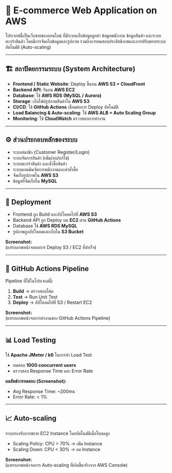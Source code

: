 # 🛒 E-commerce Web Application on AWS

โปรเจกต์นี้เป็นเว็บขายของออนไลน์ ที่มีระบบเก็บข้อมูลลูกค้า ข้อมูลพนักงาน ข้อมูลสินค้า และระบบตะกร้าสินค้า โดยมีการจัดเก็บข้อมูลและรูปภาพ รวมถึงการทดสอบประสิทธิภาพและการปรับขยายระบบอัตโนมัติ (Auto-scaling) 

---

## 🏗️ สถาปัตยกรรมระบบ (System Architecture)

- **Frontend / Static Website**: Deploy ขึ้นบน **AWS S3 + CloudFront**
- **Backend API**: รันบน **AWS EC2**
- **Database**: ใช้ **AWS RDS (MySQL / Aurora)**
- **Storage**: เก็บไฟล์รูปภาพสินค้าใน **AWS S3**
- **CI/CD**: ใช้ **GitHub Actions** เชื่อมต่อการ Deploy อัตโนมัติ
- **Load Balancing & Auto-scaling**: ใช้ **AWS ALB + Auto Scaling Group**
- **Monitoring**: ใช้ **CloudWatch** ตรวจสอบการทำงาน

---

## ⚙️ ส่วนประกอบหลักของระบบ

- ระบบสมาชิก (Customer Register/Login)
- ระบบจัดการสินค้า (เพิ่ม/ลบ/แก้ไข)  
- ระบบตะกร้าสินค้า และสั่งซื้อสินค้า
- ระบบแอดมินจัดการพนักงานและคำสั่งซื้อ
- จัดเก็บรูปภาพใน **AWS S3**
- ข้อมูลที่จัดเก็บใน **MySQL**

---

## 🚀 Deployment

- Frontend ถูก Build และอัปโหลดไปที่ **AWS S3**
- Backend API ถูก Deploy บน **EC2** ผ่าน **GitHub Actions**
- Database ใช้ **AWS RDS MySQL**
- รูปภาพถูกอัปโหลดและเก็บใน **S3 Bucket**

**Screenshot:**  
(แทรกภาพหน้าจอผลการ Deploy S3 / EC2 ที่สำเร็จ)

---

## 🔄 GitHub Actions Pipeline

Pipeline ที่ใช้ในโปรเจกต์นี้:  
1. **Build** → ตรวจสอบโค้ด
2. **Test** → Run Unit Test
3. **Deploy** → อัปโหลดไปที่ S3 / Restart EC2

**Screenshot:**  
(แทรกภาพหน้าจอการทำงานของ GitHub Actions Pipeline)

---

## 📊 Load Testing

ใช้ **Apache JMeter / k6** ในการทำ Load Test  
- ทดสอบ **1000 concurrent users**
- ตรวจสอบ Response Time และ Error Rate

**ผลลัพธ์การทดสอบ (Screenshot):**  
- Avg Response Time: ~200ms
- Error Rate: < 1%

---

## 📈 Auto-scaling

ระบบรองรับการขยาย EC2 Instance โดยอัตโนมัติเมื่อโหลดสูง  
- Scaling Policy: CPU > 70% → เพิ่ม Instance
- Scaling Down: CPU < 30% → ลด Instance

**Screenshot:**  
(แทรกภาพหน้าจอการ Auto-scaling ที่เกิดขึ้นจริงจาก AWS Console)



